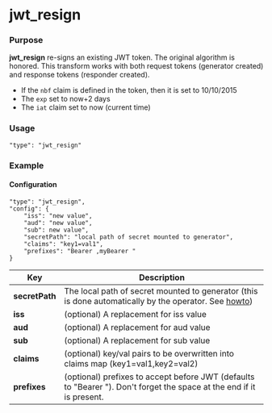 # jwt_resign

### Purpose

**jwt_resign** re-signs an existing JWT token. The original algorithm is honored. This transform works with both request tokens (generator created) and response tokens (responder created).

* If the `nbf` claim is defined in the token, then it is set to 10/10/2015
* The `exp` set to now+2 days
* The `iat` claim set to now (current time)

### Usage

```
"type": "jwt_resign"
```

### Example

#### Configuration

```
"type": "jwt_resign",
"config": {
    "iss": "new value",
    "aud": "new value",
    "sub": new value",
    "secretPath": "local path of secret mounted to generator",
    "claims": "key1=val1",
    "prefixes": "Bearer ,myBearer "
}
```

| Key                | Description                                                                                                                                                                                           |
| ------------------ | ----------------------------------------------------------------------------------------------------------------------------------------------------------------------------------------------------- |
| **secretPath**     | The local path of secret mounted to generator (this is done automatically by the operator. See [howto](../../../guides/resign_jwt_mocks.md))
| **iss**            | (optional) A replacement for iss value
| **aud**            | (optional) A replacement for aud value
| **sub**            | (optional) A replacement for sub value
| **claims**         | (optional) key/val pairs to be overwritten into claims map (key1=val1,key2=val2)
| **prefixes**       | (optional) prefixes to accept before JWT (defaults to "Bearer "). Don't forget the space at the end if it is present.